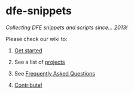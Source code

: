 dfe-snippets
============

_Collecting DFE snippets and scripts since... 2013!_

Please check our wiki to:

1. [Get started](Users)

2. See a list of [projects](Projects)

3. See [Frequently Asked Questions](FAQ)

4. [Contribute!](Contributing)
